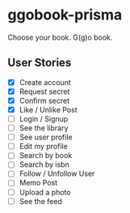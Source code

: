 # ggobook-prisma

Choose your book. G(g)o book.

## User Stories

- [x] Create account
- [x] Request secret
- [x] Confirm secret
- [x] Like / Unlike Post
- [ ] Login / Signup
- [ ] See the library
- [ ] See user profile
- [ ] Edit my profile
- [ ] Search by book
- [ ] Search by isbn
- [ ] Follow / Unfollow User
- [ ] Memo Post
- [ ] Upload a photo
- [ ] See the feed
